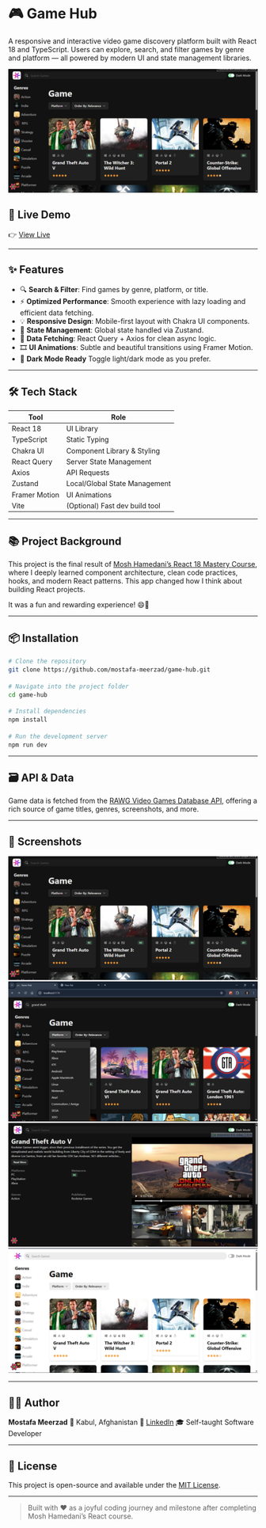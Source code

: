 # 🎮 Game Hub

A responsive and interactive video game discovery platform built with React 18 and TypeScript. Users can explore, search, and filter games by genre and platform — all powered by modern UI and state management libraries.

![Game Hub Screenshot](./Screenshot-1.png)

## 🚀 Live Demo

👉 [View Live](https://game-hub-psi-khaki.vercel.app/)

---

## ✨ Features

- 🔍 **Search & Filter**: Find games by genre, platform, or title.
- ⚡ **Optimized Performance**: Smooth experience with lazy loading and efficient data fetching.
- 💡 **Responsive Design**: Mobile-first layout with Chakra UI components.
- 🧭 **State Management**: Global state handled via Zustand.
- 🔄 **Data Fetching**: React Query + Axios for clean async logic.
- 🎞️ **UI Animations**: Subtle and beautiful transitions using Framer Motion.
- 🌙 **Dark Mode Ready** Toggle light/dark mode as you prefer.

---

## 🛠️ Tech Stack

| Tool          | Role                           |
| ------------- | ------------------------------ |
| React 18      | UI Library                     |
| TypeScript    | Static Typing                  |
| Chakra UI     | Component Library & Styling    |
| React Query   | Server State Management        |
| Axios         | API Requests                   |
| Zustand       | Local/Global State Management  |
| Framer Motion | UI Animations                  |
| Vite          | (Optional) Fast dev build tool |

---

## 📚 Project Background

This project is the final result of [Mosh Hamedani’s React 18 Mastery Course](https://codewithmosh.com/p/mastering-react), where I deeply learned component architecture, clean code practices, hooks, and modern React patterns. This app changed how I think about building React projects.

It was a fun and rewarding experience! 😄🎉

---

## 📦 Installation

```bash
# Clone the repository
git clone https://github.com/mostafa-meerzad/game-hub.git

# Navigate into the project folder
cd game-hub

# Install dependencies
npm install

# Run the development server
npm run dev
```

---

## 🗃 API & Data

Game data is fetched from the [RAWG Video Games Database API](https://rawg.io/apidocs), offering a rich source of game titles, genres, screenshots, and more.

---

## 📸 Screenshots

<!-- You can include some images like these -->

![Homepage](./Screenshot-1.png)
![Filters](./Screenshot-2.png)
![Game Detail Page](./Screenshot-3.png)
![Light Theme](./Screenshot-4.png)

---

## 🧑‍💻 Author

**Mostafa Meerzad**
📍 Kabul, Afghanistan
🔗 [LinkedIn](https://www.linkedin.com/in/mostafa-meerzad-a753371b7/)
🎓 Self-taught Software Developer

---

## 📝 License

This project is open-source and available under the [MIT License](LICENSE).

---

> Built with ❤️ as a joyful coding journey and milestone after completing Mosh Hamedani’s React course.
